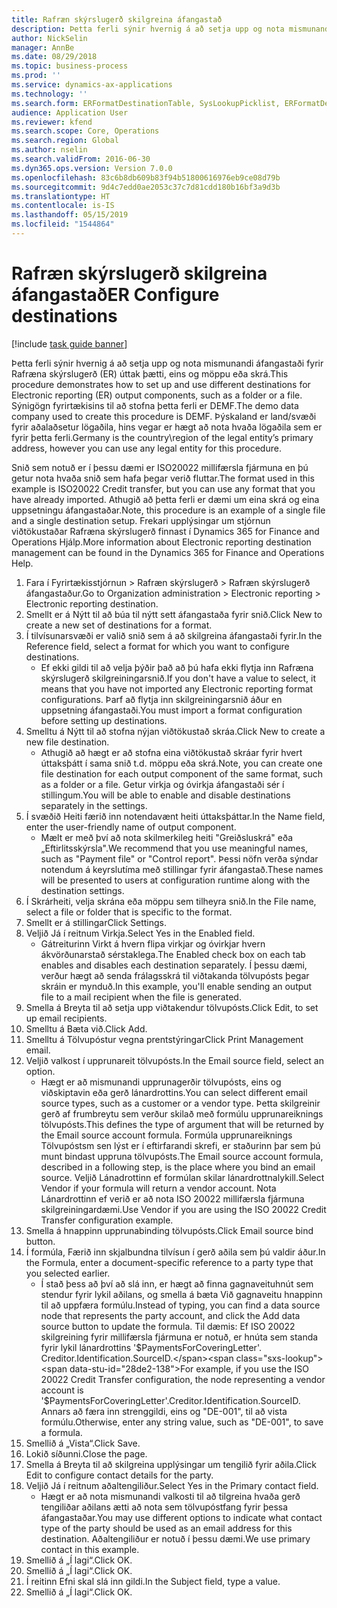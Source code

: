 ```yaml
---
title: Rafræn skýrslugerð skilgreina áfangastað
description: Þetta ferli sýnir hvernig á að setja upp og nota mismunandi áfangastaði fyrir Rafræna skýrslugerð (ER) úttak þætti, eins og möppu eða skrá.
author: NickSelin
manager: AnnBe
ms.date: 08/29/2018
ms.topic: business-process
ms.prod: ''
ms.service: dynamics-ax-applications
ms.technology: ''
ms.search.form: ERFormatDestinationTable, SysLookupPicklist, ERFormatDestinationSettings, ERFormatDestinationEmailSettings, ERExpressionDesignerFormula, SRSPrintDestinationTokens
audience: Application User
ms.reviewer: kfend
ms.search.scope: Core, Operations
ms.search.region: Global
ms.author: nselin
ms.search.validFrom: 2016-06-30
ms.dyn365.ops.version: Version 7.0.0
ms.openlocfilehash: 83c6b8db609b83f94b51800616976eb9ce08d79b
ms.sourcegitcommit: 9d4c7edd0ae2053c37c7d81cdd180b16bf3a9d3b
ms.translationtype: HT
ms.contentlocale: is-IS
ms.lasthandoff: 05/15/2019
ms.locfileid: "1544864"
---
```

# <a name="er-configure-destinations"></a><span data-ttu-id="28de2-103">Rafræn skýrslugerð skilgreina áfangastað</span><span class="sxs-lookup"><span data-stu-id="28de2-103">ER Configure destinations</span></span>

[!include [task guide banner](../../includes/task-guide-banner.md)]

<span data-ttu-id="28de2-104">Þetta ferli sýnir hvernig á að setja upp og nota mismunandi áfangastaði fyrir Rafræna skýrslugerð (ER) úttak þætti, eins og möppu eða skrá.</span><span class="sxs-lookup"><span data-stu-id="28de2-104">This procedure demonstrates how to set up and use different destinations for Electronic reporting (ER) output components, such as a folder or a file.</span></span> <span data-ttu-id="28de2-105">Sýnigögn fyrirtækisins til að stofna þetta ferli er DEMF.</span><span class="sxs-lookup"><span data-stu-id="28de2-105">The demo data company used to create this procedure is DEMF.</span></span> <span data-ttu-id="28de2-106">Þýskaland er land/svæði fyrir aðalaðsetur lögaðila, hins vegar er hægt að nota hvaða lögaðila sem er fyrir þetta ferli.</span><span class="sxs-lookup"><span data-stu-id="28de2-106">Germany is the country\region of the legal entity’s primary address, however you can use any legal entity for this procedure.</span></span> 

<span data-ttu-id="28de2-107">Snið sem notuð er í þessu dæmi er ISO20022 millifærsla fjármuna en þú getur nota hvaða snið sem hafa þegar verið fluttar.</span><span class="sxs-lookup"><span data-stu-id="28de2-107">The format used in this example is ISO20022 Credit transfer, but you can use any format that you have already imported.</span></span> <span data-ttu-id="28de2-108">Athugið að þetta ferli er dæmi um eina skrá og eina uppsetningu áfangastaðar.</span><span class="sxs-lookup"><span data-stu-id="28de2-108">Note, this procedure is an example of a single file and a single destination setup.</span></span> <span data-ttu-id="28de2-109">Frekari upplýsingar um stjórnun viðtökustaðar Rafræna skýrslugerð finnast í Dynamics 365 for Finance and Operations Hjálp.</span><span class="sxs-lookup"><span data-stu-id="28de2-109">More information about Electronic reporting destination management can be found in the Dynamics 365 for Finance and Operations Help.</span></span>

1. <span data-ttu-id="28de2-110">Fara í Fyrirtækisstjórnun > Rafræn skýrslugerð > Rafræn skýrslugerð áfangastaður.</span><span class="sxs-lookup"><span data-stu-id="28de2-110">Go to Organization administration > Electronic reporting > Electronic reporting destination.</span></span>
2. <span data-ttu-id="28de2-111">Smellt er á Nýtt til að búa til nýtt sett áfangastaða fyrir snið.</span><span class="sxs-lookup"><span data-stu-id="28de2-111">Click New to create a new set of destinations for a format.</span></span>
3. <span data-ttu-id="28de2-112">Í tilvísunarsvæði er valið snið sem á að skilgreina áfangastaði fyrir.</span><span class="sxs-lookup"><span data-stu-id="28de2-112">In the Reference field, select a format for which you want to configure destinations.</span></span>
    * <span data-ttu-id="28de2-113">Ef ekki gildi til að velja þýðir það að þú hafa ekki flytja inn Rafræna skýrslugerð skilgreiningarsnið.</span><span class="sxs-lookup"><span data-stu-id="28de2-113">If you don't have a value to select, it means that you have not imported any Electronic reporting format configurations.</span></span> <span data-ttu-id="28de2-114">Þarf að flytja inn skilgreiningarsnið áður en uppsetning áfangastaði.</span><span class="sxs-lookup"><span data-stu-id="28de2-114">You must import a format configuration before setting up destinations.</span></span>  
4. <span data-ttu-id="28de2-115">Smelltu á Nýtt til að stofna nýjan viðtökustað skráa.</span><span class="sxs-lookup"><span data-stu-id="28de2-115">Click New to create a new file destination.</span></span>
    * <span data-ttu-id="28de2-116">Athugið að hægt er að stofna eina viðtökustað skráar fyrir hvert úttaksþátt í sama snið t.d. möppu eða skrá.</span><span class="sxs-lookup"><span data-stu-id="28de2-116">Note, you can create one file destination for each output component of the same format, such as a folder or a file.</span></span> <span data-ttu-id="28de2-117">Getur virkja og óvirkja áfangastaði sér í stillingum.</span><span class="sxs-lookup"><span data-stu-id="28de2-117">You will be able to enable and disable destinations separately in the settings.</span></span>  
5. <span data-ttu-id="28de2-118">Í svæðið Heiti færið inn notendavænt heiti úttaksþáttar.</span><span class="sxs-lookup"><span data-stu-id="28de2-118">In the Name field, enter the user-friendly name of output component.</span></span>
    * <span data-ttu-id="28de2-119">Mælt er með því að nota skilmerkileg heiti "Greiðsluskrá" eða „Eftirlitsskýrsla".</span><span class="sxs-lookup"><span data-stu-id="28de2-119">We recommend that you use meaningful names, such as "Payment file" or "Control report".</span></span> <span data-ttu-id="28de2-120">Þessi nöfn verða sýndar notendum á keyrslutíma með stillingar fyrir áfangastað.</span><span class="sxs-lookup"><span data-stu-id="28de2-120">These names will be presented to users at configuration runtime along with the destination settings.</span></span>  
6. <span data-ttu-id="28de2-121">Í Skrárheiti, velja skrána eða möppu sem tilheyra snið.</span><span class="sxs-lookup"><span data-stu-id="28de2-121">In the File name, select a file or folder that is specific to the format.</span></span>
7. <span data-ttu-id="28de2-122">Smellt er á stillingar</span><span class="sxs-lookup"><span data-stu-id="28de2-122">Click Settings.</span></span>
8. <span data-ttu-id="28de2-123">Veljið Já í reitnum Virkja.</span><span class="sxs-lookup"><span data-stu-id="28de2-123">Select Yes in the Enabled field.</span></span>
    * <span data-ttu-id="28de2-124">Gátreiturinn Virkt á hvern flipa virkjar og óvirkjar hvern ákvörðunarstað sérstaklega.</span><span class="sxs-lookup"><span data-stu-id="28de2-124">The Enabled check box on each tab enables and disables each destination separately.</span></span> <span data-ttu-id="28de2-125">Í þessu dæmi, verður hægt að senda frálagsskrá til viðtakanda tölvupósts þegar skráin er mynduð.</span><span class="sxs-lookup"><span data-stu-id="28de2-125">In this example, you'll enable sending an output file to a mail recipient when the file is generated.</span></span>  
9. <span data-ttu-id="28de2-126">Smella á Breyta til að setja upp viðtakendur tölvupósts.</span><span class="sxs-lookup"><span data-stu-id="28de2-126">Click Edit, to set up email recipients.</span></span>
10. <span data-ttu-id="28de2-127">Smelltu á Bæta við.</span><span class="sxs-lookup"><span data-stu-id="28de2-127">Click Add.</span></span>
11. <span data-ttu-id="28de2-128">Smelltu á Tölvupóstur vegna prentstýringar</span><span class="sxs-lookup"><span data-stu-id="28de2-128">Click Print Management email.</span></span>
12. <span data-ttu-id="28de2-129">Veljið valkost í upprunareit tölvupósts.</span><span class="sxs-lookup"><span data-stu-id="28de2-129">In the Email source  field, select an option.</span></span>
    * <span data-ttu-id="28de2-130">Hægt er að mismunandi upprunagerðir tölvupósts, eins og viðskiptavin eða gerð lánardrottins.</span><span class="sxs-lookup"><span data-stu-id="28de2-130">You can select different email source types, such as a customer or a vendor type.</span></span> <span data-ttu-id="28de2-131">Þetta skilgreinir gerð af frumbreytu sem verður skilað með formúlu upprunareiknings tölvupósts.</span><span class="sxs-lookup"><span data-stu-id="28de2-131">This defines the type of argument that will be returned by the Email source account formula.</span></span> <span data-ttu-id="28de2-132">Formúla upprunareiknings Tölvupóstsm sen lýst er í eftirfarandi skrefi, er staðurinn þar sem þú munt bindast uppruna tölvupósts.</span><span class="sxs-lookup"><span data-stu-id="28de2-132">The Email source account formula, described in a following step, is the place where you bind an email source.</span></span> <span data-ttu-id="28de2-133">Veljið Lánadrottinn ef formúlan skilar lánardrottnalykill.</span><span class="sxs-lookup"><span data-stu-id="28de2-133">Select Vendor if your formula will return a vendor account.</span></span> <span data-ttu-id="28de2-134">Nota Lánardrottinn ef verið er að nota ISO 20022 millifærsla fjármuna skilgreiningardæmi.</span><span class="sxs-lookup"><span data-stu-id="28de2-134">Use Vendor if you are using the ISO 20022 Credit Transfer configuration example.</span></span>  
13. <span data-ttu-id="28de2-135">Smella á hnappinn upprunabinding tölvupósts.</span><span class="sxs-lookup"><span data-stu-id="28de2-135">Click Email source bind button.</span></span>
14. <span data-ttu-id="28de2-136">Í formúla, Færið inn skjalbundna tilvísun í gerð aðila sem þú valdir áður.</span><span class="sxs-lookup"><span data-stu-id="28de2-136">In the Formula, enter a document-specific reference to a party type that you selected earlier.</span></span>
    * <span data-ttu-id="28de2-137">Í stað þess að því að slá inn, er hægt að finna gagnaveituhnút sem stendur fyrir lykil aðilans, og smella á bæta Við gagnaveitu hnappinn til að uppfæra formúlu.</span><span class="sxs-lookup"><span data-stu-id="28de2-137">Instead of typing, you can find a data source node that represents the party account, and click the Add data source button to update the formula.</span></span> <span data-ttu-id="28de2-138">Til dæmis: Ef ISO 20022 skilgreining fyrir millifærsla fjármuna er notuð, er hnúta sem standa fyrir lykil lánardrottins '$PaymentsForCoveringLetter'. Creditor.Identification.SourceID.</span><span class="sxs-lookup"><span data-stu-id="28de2-138">For example, if you use the ISO 20022 Credit Transfer configuration, the node representing a vendor account is '$PaymentsForCoveringLetter'.Creditor.Identification.SourceID.</span></span> <span data-ttu-id="28de2-139">Annars að færa inn strenggildi, eins og "DE-001", til að vista formúlu.</span><span class="sxs-lookup"><span data-stu-id="28de2-139">Otherwise, enter any string value, such as "DE-001", to save a formula.</span></span>  
15. <span data-ttu-id="28de2-140">Smellið á „Vista“.</span><span class="sxs-lookup"><span data-stu-id="28de2-140">Click Save.</span></span>
16. <span data-ttu-id="28de2-141">Lokið síðunni.</span><span class="sxs-lookup"><span data-stu-id="28de2-141">Close the page.</span></span>
17. <span data-ttu-id="28de2-142">Smella á Breyta til að skilgreina upplýsingar um tengilið fyrir aðila.</span><span class="sxs-lookup"><span data-stu-id="28de2-142">Click Edit to configure contact details for the party.</span></span>
18. <span data-ttu-id="28de2-143">Veljið Já í reitnum aðaltengiliður.</span><span class="sxs-lookup"><span data-stu-id="28de2-143">Select Yes in the Primary contact field.</span></span>
    * <span data-ttu-id="28de2-144">Hægt er að nota mismunandi valkosti til að tilgreina hvaða gerð tengiliðar aðilans ætti að nota sem tölvupóstfang fyrir þessa áfangastaðar.</span><span class="sxs-lookup"><span data-stu-id="28de2-144">You may use different options to indicate what contact type of the party should be used as an email address for this destination.</span></span> <span data-ttu-id="28de2-145">Aðaltengiliður er notuð í þessu dæmi.</span><span class="sxs-lookup"><span data-stu-id="28de2-145">We use primary contact in this example.</span></span>  
19. <span data-ttu-id="28de2-146">Smellið á „Í lagi“.</span><span class="sxs-lookup"><span data-stu-id="28de2-146">Click OK.</span></span>
20. <span data-ttu-id="28de2-147">Smellið á „Í lagi“.</span><span class="sxs-lookup"><span data-stu-id="28de2-147">Click OK.</span></span>
21. <span data-ttu-id="28de2-148">Í reitinn Efni skal slá inn gildi.</span><span class="sxs-lookup"><span data-stu-id="28de2-148">In the Subject field, type a value.</span></span>
22. <span data-ttu-id="28de2-149">Smellið á „Í lagi“.</span><span class="sxs-lookup"><span data-stu-id="28de2-149">Click OK.</span></span>

